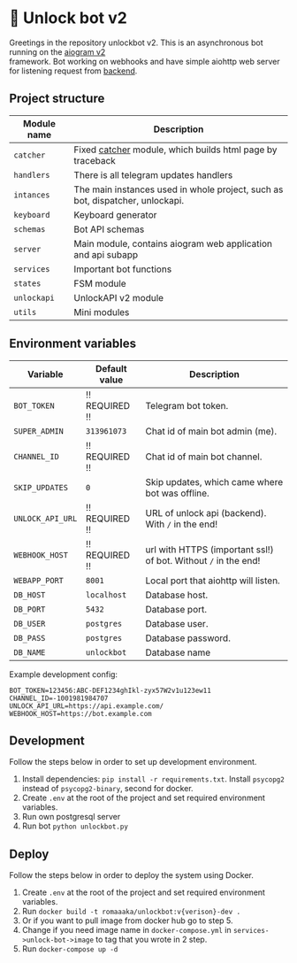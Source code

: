 
# 🤖 Unlock bot v2  
  
Greetings in the repository unlockbot v2. This is an asynchronous bot running on the [aiogram v2](https://github.com/aiogram/aiogram)  
framework. Bot working on webhooks and have simple aiohttp web server for listening request from [backend](https://github.com/unlock-project/backend).  
  
  
## Project structure  
  
  
  
| Module name | Description |  
|-------------|-----------------------------------------------------------------------------------------------|  
| `catcher` | Fixed [catcher](https://github.com/Eugeny/catcher) module, which builds html page by traceback |  
| `handlers` | There is all telegram updates handlers |  
| `intances` | The main instances used in whole project, such as bot, dispatcher, unlockapi. |  
| `keyboard` | Keyboard generator |  
| `schemas` | Bot API schemas |  
| `server` | Main module, contains aiogram web application and api subapp |  
| `services` | Important bot functions |
| `states` | FSM module |
| `unlockapi` | UnlockAPI v2 module |
| `utils` | Mini modules |

## Environment variables  
  
| Variable | Default value | Description |  
|-------------------------------|----------------|-------------------------------------------------------------------------------------------------------------------------------------------------------|  
| `BOT_TOKEN` | !! REQUIRED !! | Telegram bot token. |  
| `SUPER_ADMIN` | `313961073` | Chat id of main bot admin (me). |  
| `CHANNEL_ID` | !! REQUIRED !! | Chat id of main bot channel. |  
| `SKIP_UPDATES` | `0` | Skip updates, which came where bot was offline. |  
| `UNLOCK_API_URL` | !! REQUIRED !! | URL of unlock api (backend). With `/` in the end! |  
| `WEBHOOK_HOST` | !! REQUIRED !! | url with HTTPS (important ssl!) of bot. Without `/` in the end! |  
| `WEBAPP_PORT` | `8001` | Local port that aiohttp will listen. |  
| `DB_HOST` | `localhost` | Database host. |
| `DB_PORT` | `5432` | Database port. |  
| `DB_USER` | `postgres` | Database user. | 
| `DB_PASS` | `postgres` | Database password. |  
| `DB_NAME` | `unlockbot` | Database name |


Example development config:  
  
```  
BOT_TOKEN=123456:ABC-DEF1234ghIkl-zyx57W2v1u123ew11
CHANNEL_ID=-1001981984707
UNLOCK_API_URL=https://api.example.com/
WEBHOOK_HOST=https://bot.example.com 
```  
  
## Development  
  
Follow the steps below in order to set up development environment.  
  
1. Install dependencies: `pip install -r requirements.txt`.  Install `psycopg2` instead of `psycopg2-binary`, second for docker.
2. Create `.env` at the root of the project and set required environment variables.  
3. Run own postgresql server
4. Run bot `python unlockbot.py`
  
## Deploy  
  
Follow the steps below in order to deploy the system using Docker.
1. Create `.env` at the root of the project and set required environment variables.
2. Run `docker build -t romaaaka/unlockbot:v{verison}-dev .`
3. Or if you want to pull image from docker hub go to step 5.
4. Change if you need image name in `docker-compose.yml` in `services->unlock-bot->image` to tag that you wrote in 2 step.
5. Run `docker-compose up -d`